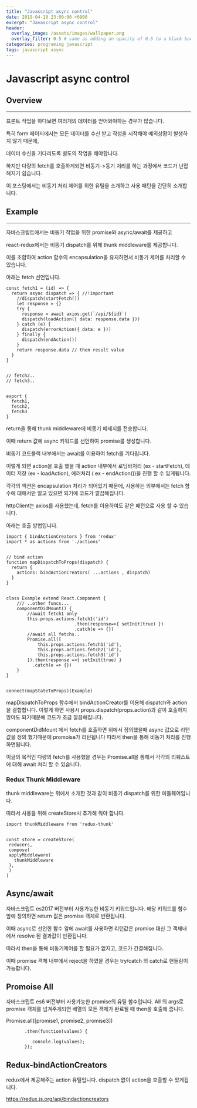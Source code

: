 ```yaml
---
title: "Javascript async control"
date: 2019-04-10 23:00:00 +0900
excerpt: "Javascript async control"
header:
  overlay_image: /assets/images/wallpaper.png
  overlay_filter: 0.5 # same as adding an opacity of 0.5 to a black background
categories: programing javascript
tags: javascript async
---
```

Javascript async control
=============

## Overview
* * *

프론트 작업을 하다보면 여러개의 데이터를 얻어와야하는 경우가 많습니다.

특히 form 페이지에서는 모든 데이터를 수신 받고 작성을 시작해야 예외상황이 발생하지 않기 때문에,

데이터 수신을 기다리도록 별도의 작업을 해야합니다.

하지만 다량의 fetch를 호출하게되면 비동기->동기 처리를 하는 과정에서 코드가 난잡해지기 쉽습니다.


이 포스팅에서는 비동기 처리 제어를 위한 유틸을 소개하고 사용 패턴을 간단히 소개합니다.


## Example
* * *

자바스크립트에서는 비동기 작업을 위한 promise와 async/await를 제공하고 

react-redux에서는 비동기 dispatch를 위해 thunk middleware를 제공합니다.


이를 조합하여 action 함수의 encapsulation을 유지하면서 비동기 제어를 처리할 수 있습니다.


아래는 fetch 선언입니다.

```
const fetch1 = (id) => {
  return async dispatch => { //!important
    //dispatch(startFetch())
    let response = {}
    try {
      response = await axios.get(`/api/${id}`)
      dispatch(loadAction({ data: response.data }))
    } catch (e) {
      dispatch(errorAction({ data: e }))
    } finally {
      dispatch(endAction())
    }
    return response.data // then result value
  }
}
 
 
// fetch2..
// fetch3..
 
 
export {
  fetch1,
  fetch2,
  fetch3
}
```
return을 통해 thunk middleware에 비동기 메세지를 전송합니다.

이때 return 값에 async 키워드를 선언하여 promise를 생성합니다.

비동기 코드블럭 내부에서는 await를 이용하여 fetch를 기다립니다.

이렇게 되면 action을 호출 했을 때 action 내부에서 로딩바처리 (ex - startFetch), 데이터 저장 (ex - loadAction), 에러처리 ( ex - endAction())을 진행 할 수 있게됩니다.

각각의 액션은 encapsulation 처리가 되어있기 때문에, 사용하는 외부에서는 fetch 함수에 대해서만 알고 있으면 되기에 코드가 깔끔해집니다.



httpClient는 axios를 사용했는데, fetch를 이용하여도 같은 패턴으로 사용 할 수 있습니다.



아래는 호출 방법입니다.

```
import { bindActionCreators } from 'redux'
import * as actions from './actions'
 
 
// bind action
function mapDispatchToProps(dispatch) {
  return {
    actions: bindActionCreators( ...actions , dispatch)
  }
}
 
 
class Example extend React.Component {
    /// ..other funcs...
    componentDidMount() {
        //await fetch1 only
        this.props.actions.fetch1('id')
                          .then(response=>{ setInit(true) })
                          .catch(e => {})
        //await all fetchs..
        Promise.all([
            this.props.actions.fetch1('id'),
            this.props.actions.fetch2('id'),
            this.props.actions.fetch3('id')
        ]).then(response =>{ setInit(true) }
          .catch(e => {})
    }
}
 
 
connect(mapStateToProps)(Example)
```
mapDispatchToProps 함수에서 bindActionCreator를 이용해 dispatch와 action을 결합합니다.
이렇게 하면 사용시 props.dispatch(props.action)과 같이 호출하지 않아도 되기때문에 코드가 조금 깔끔해집니다.

componentDidMount 에서 fetch를 호출하면 위에서 정의했을때 async 값으로 리턴값을 정의 했기때문에 promoise가 리턴됩니다
따라서 then을 통해 비동기 처리를 진행하면됩니다.

이글의 목적인 다량의 fetch를 사용했을 경우는 Promise.all을 통해서 각각의 리퀘스트에 대해 await 처리 할 수 있습니다.

### Redux Thunk Middleware

thunk middleware는 위에서 소개한 것과 같이 비동기 dispatch를 위한 미들웨어입니다.

따라서 사용을 위해 createStore시 추가해 줘야 합니다.

```
import thunkMiddleware from 'redux-thunk'
 
 
const store = createStore(
 reducers,
 compose(
 applyMiddleware(
   thunkMiddleware
 ),
 )
)
```

## Async/await

자바스크립트 es2017 버전부터 사용가능한 비동기 키워드입니다. 해당 키워드를 함수앞에 정의하면 return 값은 promise 객체로 반환됩니다.

이때 async로 선언한 함수 앞에 await를 사용하면 리턴값은 promise 대신 그 객체내에서 resolve 된 결과값이 반환됩니다.

따라서 then을 통해 비동기제어를 할 필요가 없지고, 코드가 간결해집니다.

이때 promise 객체 내부에서 reject을 하였을 경우는 try/catch 의 catch로 핸들링이 가능합니다. 

## Promoise All

자바스크립트 es6 버전부터 사용가능한 promise의 유틸 함수입니다. All 의 args로 promise 객체를 넘겨주게되면 배열의 모든 객체가 완료될 때 then을 호출해 줍니다.

Promise.all([promise1, promise2, promise3])

           .then(function(values) {

              console.log(values);
           });

## Redux-bindActionCreators

redux에서 제공해주는 action 유틸입니다. dispatch 없이 action을 호출할 수 있게됩니다.

https://redux.js.org/api/bindactioncreators